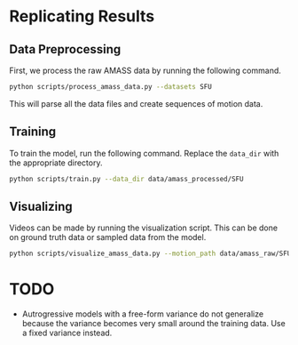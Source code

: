 # Replicating Results

## Data Preprocessing

First, we process the raw AMASS data by running the following command.

```bash
python scripts/process_amass_data.py --datasets SFU
```

This will parse all the data files and create sequences of motion data.

## Training

To train the model, run the following command. Replace the `data_dir` with the appropriate directory.

```bash
python scripts/train.py --data_dir data/amass_processed/SFU
```

## Visualizing

Videos can be made by running the visualization script. This can be done on ground truth data or sampled data from the model.

```bash
python scripts/visualize_amass_data.py --motion_path data/amass_raw/SFU/0005/0005_Jogging001_stageii.npz
```

# TODO

* Autrogressive models with a free-form variance do not generalize because the variance becomes very small around the training data. Use a fixed variance instead.